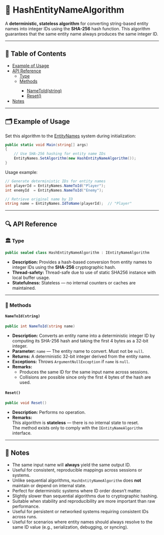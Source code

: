 # 🧩 HashEntityNameAlgorithm

A **deterministic, stateless algorithm** for converting string-based entity names into integer IDs using the **SHA-256**
hash function. This algorithm guarantees that the same entity name always produces the same integer ID.

---

## 📑 Table of Contents

<ul>
  <li><a href="#-example-of-usage">Example of Usage</a></li>
  <li>
    <a href="#-api-reference">API Reference</a>
    <ul>
      <li><a href="#-type">Type</a></li>
      <li><a href="#-methods">Methods</a></li>
          <ul>
            <li><a href="#nametoid">NameToId(string)</a></li>
            <li><a href="#reset">Reset()</a></li>
          </ul>
    </ul>
  </li>
  <li><a href="#-notes">Notes</a></li>
</ul>

---

## 🗂 Example of Usage

Set this algorithm to the [EntityNames](EntityNames.md) system during initialization:

```csharp
public static void Main(string[] args)
{
    // Use SHA-256 hashing for entity name IDs
    EntityNames.SetAlgorithm(new HashEntityNameAlgorithm());
}
```

Usage example:

```csharp
// Generate deterministic IDs for entity names
int playerId = EntityNames.NameToId("Player");
int enemyId  = EntityNames.NameToId("Enemy");

// Retrieve original name by ID
string name = EntityNames.IdToName(playerId);  // "Player"
```

---

## 🔍 API Reference

### 🏛️ Type <div id="-type"></div>

```csharp
public sealed class HashEntityNameAlgorithm : IEntityNameAlgorithm
```

- **Description:** Provides a hash-based conversion from entity names to integer IDs using the **SHA-256** cryptographic
  hash.
- **Thread-safety:** Thread-safe due to use of static SHA256 instance with local buffer usage.
- **Statefulness:** Stateless — no internal counters or caches are maintained.

---

### 🏹 Methods

<div id="nametoid"></div>

#### `NameToId(string)`

```csharp
public int NameToId(string name)
```

- **Description:** Converts an entity name into a deterministic integer ID by computing its SHA-256 hash and taking the
  first 4 bytes as a 32-bit integer.
- **Parameter:** `name` — The entity name to convert. Must not be `null`.
- **Returns:** A deterministic 32-bit integer derived from the entity name.
- **Exceptions:** Throws `ArgumentNullException` if `name` is `null`.
- **Remarks:**
    - Produces the same ID for the same input name across sessions.
    - Collisions are possible since only the first 4 bytes of the hash are used.

<div id="reset"></div>

#### `Reset()`

```csharp
public void Reset()
```

- **Description:** Performs no operation.
- **Remarks:**  
  This algorithm is **stateless** — there is no internal state to reset.  
  The method exists only to comply with the `IEntityNameAlgorithm` interface.

---

## 📝 Notes

- The same input name will **always** yield the same output ID.
- Useful for consistent, reproducible mappings across sessions or systems.
- Unlike sequential algorithms, `HashEntityNameAlgorithm` does **not** maintain or depend on internal state.
- Perfect for deterministic systems where ID order doesn’t matter.
- Slightly slower than sequential algorithms due to cryptographic hashing.
- Suitable when stability and reproducibility are more important than raw performance.
- Useful for persistent or networked systems requiring consistent IDs across runs.
- Useful for scenarios where entity names should always resolve to the same ID value (e.g., serialization, debugging, or
  syncing).
